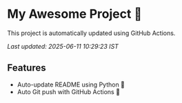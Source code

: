 # My Awesome Project 🚀

This project is automatically updated using GitHub Actions.

_Last updated: 2025-06-11 10:29:23 IST_

## Features
- Auto-update README using Python 🐍
- Auto Git push with GitHub Actions 🤖
